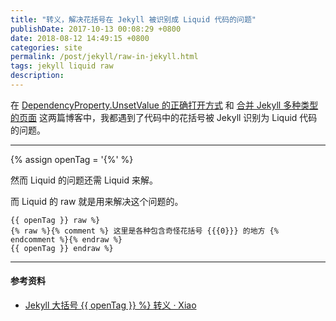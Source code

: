 ```yaml
---
title: "转义，解决花括号在 Jekyll 被识别成 Liquid 代码的问题"
publishDate: 2017-10-13 00:08:29 +0800
date: 2018-08-12 14:49:15 +0800
categories: site
permalink: /post/jekyll/raw-in-jekyll.html
tags: jekyll liquid raw
description: 
---
```


在 [DependencyProperty.UnsetValue 的正确打开方式](/post/xaml/how-to-use-dependencyproperty-unsetvalue.html) 和 [合并 Jekyll 多种类型的页面](/post/jekyll/jekyll-concat.html) 这两篇博客中，我都遇到了代码中的花括号被 Jekyll 识别为 Liquid 代码的问题。

---

{% assign openTag = '{%' %}

然而 Liquid 的问题还需 Liquid 来解。

而 Liquid 的 raw 就是用来解决这个问题的。

```liquid
{{ openTag }} raw %}
{% raw %}{% comment %} 这里是各种包含奇怪花括号 {{{0}}} 的地方 {% endcomment %}{% endraw %}
{{ openTag }} endraw %}
```

---

#### 参考资料

- [Jekyll 大括号 {{ openTag }} %} 转义 · Xiao](http://xiaohuang.rocks/2016/03/16/b-jekyll/)
